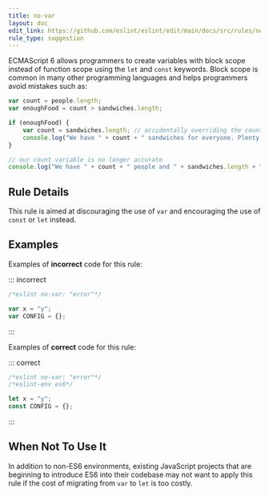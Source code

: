 ```yaml
---
title: no-var
layout: doc
edit_link: https://github.com/eslint/eslint/edit/main/docs/src/rules/no-var.md
rule_type: suggestion
---
```




ECMAScript 6 allows programmers to create variables with block scope instead of function scope using the `let`
and `const` keywords. Block scope is common in many other programming languages and helps programmers avoid mistakes
such as:

```js
var count = people.length;
var enoughFood = count > sandwiches.length;

if (enoughFood) {
    var count = sandwiches.length; // accidentally overriding the count variable
    console.log("We have " + count + " sandwiches for everyone. Plenty for all!");
}

// our count variable is no longer accurate
console.log("We have " + count + " people and " + sandwiches.length + " sandwiches!");
```

## Rule Details

This rule is aimed at discouraging the use of `var` and encouraging the use of `const` or `let` instead.

## Examples

Examples of **incorrect** code for this rule:

::: incorrect

```js
/*eslint no-var: "error"*/

var x = "y";
var CONFIG = {};
```

:::

Examples of **correct** code for this rule:

::: correct

```js
/*eslint no-var: "error"*/
/*eslint-env es6*/

let x = "y";
const CONFIG = {};
```

:::

## When Not To Use It

In addition to non-ES6 environments, existing JavaScript projects that are beginning to introduce ES6 into their
codebase may not want to apply this rule if the cost of migrating from `var` to `let` is too costly.
